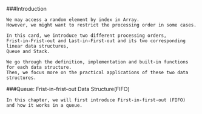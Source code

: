 ###Introduction


    We may access a random element by index in Array.
    However, we might want to restrict the processing order in some cases.

    In this card, we introduce two different processing orders,
    Frist-in-Frist-out and Last-in-First-out and its two corresponding linear data structures,
    Queue and Stack.

    We go through the definition, implementation and built-in functions for each data structure.
    Then, we focus more on the practical applications of these two data structures.

###Queue: Frist-in-frist-out Data Structure(FIFO)

    In this chapter, we will first introduce First-in-first-out (FIFO)
    and how it works in a queue.

